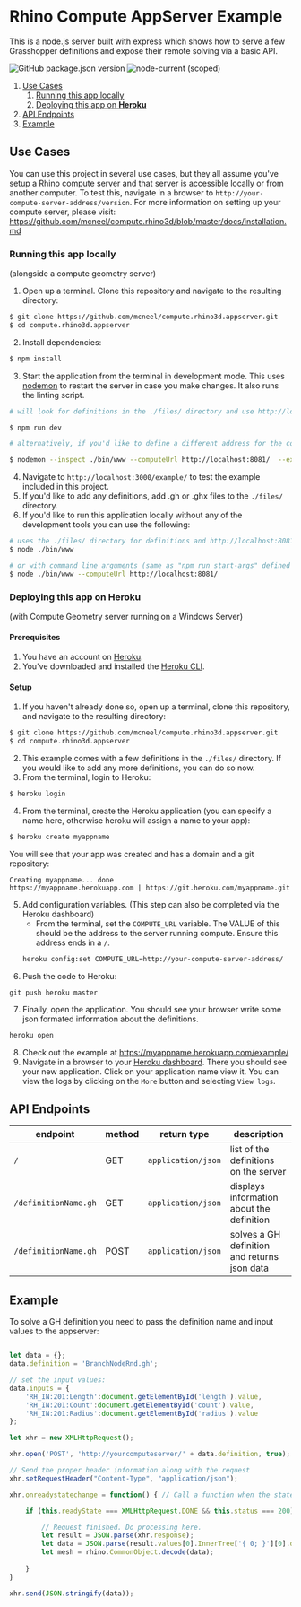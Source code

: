 # Rhino Compute AppServer Example
This is a node.js server built with express which shows how to serve a few Grasshopper definitions and expose their remote solving via a basic API.

![GitHub package.json version](https://img.shields.io/github/package-json/v/mcneel/compute.rhino3d.appserver/main?label=version&style=flat-square)
![node-current (scoped)](https://img.shields.io/node/v/@mcneel/compute.rhino3d.appserver?style=flat-square)

1. [Use Cases](#use-cases)
    1. [Running this app locally](#running-this-app-locally)
    2. [Deploying this app on **Heroku** ](#deploying-this-app-on-heroku)
2. [API Endpoints](#api-endpoints)
3. [Example](#example)

## Use Cases

You can use this project in several use cases, but they all assume you've setup a Rhino compute server and that server is accessible locally or from another computer. To test this, navigate in a browser to `http://your-compute-server-address/version`. For more information on setting up your compute server, please visit: https://github.com/mcneel/compute.rhino3d/blob/master/docs/installation.md

### Running this app locally
(alongside a compute geometry server)
1. Open up a terminal. Clone this repository and navigate to the resulting directory: 
``` bash
$ git clone https://github.com/mcneel/compute.rhino3d.appserver.git
$ cd compute.rhino3d.appserver
```
2. Install dependencies:
```bash
$ npm install
```
3. Start the application from the terminal in development mode. This uses [nodemon](https://nodemon.io/) to restart the server in case you make changes. It also runs the linting script.
```bash
# will look for definitions in the ./files/ directory and use http://localhost:8081 as the compute server address

$ npm run dev

# alternatively, if you'd like to define a different address for the compute server (check the 'dev' script in packages.json):

$ nodemon --inspect ./bin/www --computeUrl http://localhost:8081/  --exec \"npm run lint && node\""
```
4. Navigate to `http://localhost:3000/example/` to test the example included in this project.
5. If you'd like to add any definitions, add .gh or .ghx files to the `./files/` directory.
6. If you'd like to run this application locally without any of the development tools you can use the following:

```bash
# uses the ./files/ directory for definitions and http://localhost:8081 as the compute server url (same as "npm run start" defined in package.json)
$ node ./bin/www

# or with command line arguments (same as "npm run start-args" defined in package.json)
$ node ./bin/www --computeUrl http://localhost:8081/
```

### Deploying this app on **Heroku** 
(with Compute Geometry server running on a Windows Server)

#### Prerequisites
1. You have an account on [Heroku](https://heroku.com).
2. You've downloaded and installed the [Heroku CLI](https://devcenter.heroku.com/articles/heroku-cli#download-and-install).

#### Setup
1. If you haven't already done so, open up a terminal, clone this repository, and navigate to the resulting directory: 
``` bash
$ git clone https://github.com/mcneel/compute.rhino3d.appserver.git
$ cd compute.rhino3d.appserver
```
2. This example comes with a few definitions in the `./files/` directory. If you would like to add any more definitions, you can do so now.
3. From the terminal, login to Heroku:
``` bash
$ heroku login
```
4. From the terminal, create the Heroku application (you can specify a name here, otherwise heroku will assign a name to your app):
``` bash
$ heroku create myappname
```
You will see that your app was created and has a domain and a git repository:
```
Creating myappname... done
https://myappname.herokuapp.com | https://git.heroku.com/myappname.git
```
5. Add configuration variables.
(This step can also be completed via the Heroku dashboard)
   - From the terminal, set the `COMPUTE_URL` variable. The VALUE of this should be the address to the server running compute. Ensure this address ends in a `/`.
   ```bash
   heroku config:set COMPUTE_URL=http://your-compute-server-address/
   ``` 
6. Push the code to Heroku:
```
git push heroku master
```
7. Finally, open the application. You should see your browser write some json formated information about the definitions.
```bash
heroku open
```
8. Check out the example at https://myappname.herokuapp.com/example/ 
9. Navigate in a browser to your [Heroku dashboard](https://dashboard.heroku.com/). There you should see your new application. Click on your application name view it. You can view the logs by clicking on the `More` button and selecting `View logs`.

## API Endpoints

endpoint | method | return type | description
------------ | ------------- | ------------- | -------------
`/` | GET | `application/json` | list of the definitions on the server
`/definitionName.gh` | GET |  `application/json` | displays information about the definition
`/definitionName.gh` | POST |  `application/json` | solves a GH definition and returns json data

## Example

To solve a GH definition you need to pass the definition name and input values to the appserver:

```javascript

let data = {};
data.definition = 'BranchNodeRnd.gh';

// set the input values:
data.inputs = {
    'RH_IN:201:Length':document.getElementById('length').value,
    'RH_IN:201:Count':document.getElementById('count').value,
    'RH_IN:201:Radius':document.getElementById('radius').value
};

let xhr = new XMLHttpRequest();

xhr.open('POST', 'http://yourcomputeserver/' + data.definition, true);

// Send the proper header information along with the request
xhr.setRequestHeader("Content-Type", "application/json");

xhr.onreadystatechange = function() { // Call a function when the state changes.

    if (this.readyState === XMLHttpRequest.DONE && this.status === 200) {

        // Request finished. Do processing here.  
        let result = JSON.parse(xhr.response);
        let data = JSON.parse(result.values[0].InnerTree['{ 0; }'][0].data);
        let mesh = rhino.CommonObject.decode(data);
            
    }
}

xhr.send(JSON.stringify(data));
```
